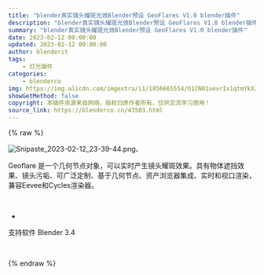 ```yaml
---
title: "blender真实镜头耀斑光效Blender预设 GeoFlares V1.0 blender插件"
description: "blender真实镜头耀斑光效Blender预设 GeoFlares V1.0 blender插件"
summary: "blender真实镜头耀斑光效Blender预设 GeoFlares V1.0 blender插件"
date: 2023-02-12 00:00:00
updated: 2023-02-12 00:00:00
author: blenderit
tags: 
    - 灯光插件
categories:
    - blenderco
img: https://img.alicdn.com/imgextra/i1/1856665554/O1CN01uevrIx1qtmYkXJ7mY_!!1856665554.png
showGetMethod: false
copyright: 本插件资源来自网络，版权归原作者所有，仅供交流学习使用！
source_link: https://blenderco.cn/43503.html
---
```


{% raw %}
<p><img class="aligncenter" src="https://img.alicdn.com/imgextra/i1/1856665554/O1CN01uevrIx1qtmYkXJ7mY_!!1856665554.png" alt="Snipaste_2023-02-12_23-39-44.png">、</p><p>Geoflare 是一个几何节点对象，可以实时产生镜头耀斑效果。具有物体遮挡效果、镜头污垢、可广泛定制、基于几何节点、资产浏览器集成、实时和视口渲染，兼容Eevee和Cycles渲染器。</p><p> </p><ul>
<li>
</ul><p>支持软件 Blender 3.4</p><p> </p>
<div style="display: none">blenderco</div>
{% endraw %}